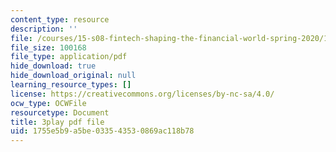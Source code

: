 ```yaml
---
content_type: resource
description: ''
file: /courses/15-s08-fintech-shaping-the-financial-world-spring-2020/1755e5b9a5be033543530869ac118b78_oYR6xdcFNwc.pdf
file_size: 100168
file_type: application/pdf
hide_download: true
hide_download_original: null
learning_resource_types: []
license: https://creativecommons.org/licenses/by-nc-sa/4.0/
ocw_type: OCWFile
resourcetype: Document
title: 3play pdf file
uid: 1755e5b9-a5be-0335-4353-0869ac118b78
---
```

